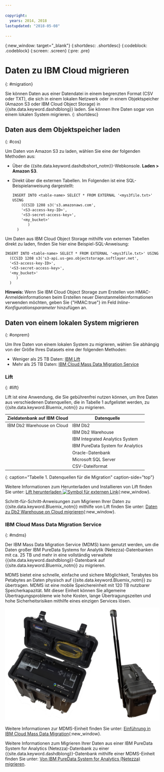```yaml
---

copyright:
  years: 2014, 2018
lastupdated: "2018-05-08"

---
```


<!-- Attribute definitions --> 
{:new_window: target="_blank"}
{:shortdesc: .shortdesc}
{:codeblock: .codeblock}
{:screen: .screen}
{:pre: .pre}

# Daten zu IBM Cloud migrieren
{: #migration}

Sie können Daten aus einer Datendatei in einem begrenzten Format (CSV oder TXT), die sich in einem lokalen Netzwerk oder in einem Objektspeicher (Amazon S3 oder IBM Cloud Object Storage) in {{site.data.keyword.dashdblong}} laden. Sie können Ihre Daten sogar von einem lokalen System migrieren.
{: shortdesc}

## Daten aus dem Objektspeicher laden
{: #cos}

Um Daten von Amazon S3 zu laden, wählen Sie eine der folgenden Methoden aus:
  * Über die {{site.data.keyword.dashdbshort_notm}}-Webkonsole. **Laden > Amazon S3**. 
  * Direkt über die externen Tabellen. Im Folgenden ist eine SQL-Beispielanweisung dargestellt:

    ```
    INSERT INTO <table-name> SELECT * FROM EXTERNAL '<mys3file.txt>' USING
        (CCSID 1208 s3('s3.amazonaws.com', 
        '<S3-access-key-ID>',
        '<S3-secret-access-key>', 
        '<my_bucket>'
           )
      )      
    ```

Um Daten aus IBM Cloud Object Storage mithilfe von externen Tabellen direkt zu laden, finden Sie hier eine Beispiel-SQL-Anweisung:

```
INSERT INTO <table-name> SELECT * FROM EXTERNAL '<mys3file.txt>' USING
  (CCSID 1208 s3('s3-api.us-geo.objectstorage.softlayer.net', 
  '<S3-access-key-ID>',
  '<S3-secret-access-key>', 
  '<my_bucket>'
     )
  )      
```

**Hinweis:** Wenn Sie IBM Cloud Object Storage zum Erstellen von HMAC-Anmeldeinformationen beim Erstellen neuer Dienstanmeldeinformationen verwenden möchten, geben Sie {"HMAC:true"} im Feld *Inline-Konfigurationsparameter* hinzufügen an. 

## Daten von einem lokalen System migrieren
{: #onprem}

Um Ihre Daten von einem lokalen System zu migrieren, wählen Sie abhängig von der Größe Ihres Datasets eine der folgenden Methoden:
* Weniger als 25 TB Daten: [IBM Lift](#lift)
* Mehr als 25 TB Daten: [IBM Cloud Mass Data Migration Service](#mdms)

### Lift
{: #lift}

Lift ist eine Anwendung, die Sie gebührenfrei nutzen können, um Ihre Daten aus verschiedenen Datenquellen, die in Tabelle 1 aufgelistet werden, zu {{site.data.keyword.Bluemix_notm}} zu migrieren. 

| Zieldatenbank auf IBM Cloud | Datenquelle |
|------------------------------|-------------|
| IBM Db2 Warehouse on Cloud   | IBM Db2 |
|                              | IBM Db2 Warehouse |
|                              | IBM Integrated Analytics System |
|                              | IBM PureData System for Analytics |
|                              | Oracle-Datenbank |
|                              | Microsoft SQL Server |
|                              | CSV-Dateiformat |
{: caption="Tabelle 1. Datenquellen für die Migration" caption-side="top"}

Weitere Informationen zum Herunterladen und Installieren von Lift finden Sie unter: [Lift herunterladen ![Symbol für externen Link](../../icons/launch-glyph.svg "Symbol für externen Link")](https://lift.ng.bluemix.net/#download){:new_window}.

Schritt-für-Schritt-Anweisungen zum Migrieren Ihrer Daten zu {{site.data.keyword.Bluemix_notm}} mithilfe von Lift finden Sie unter: [Daten zu Db2 Warehouse on Cloud migrieren](/docs/services/lift-cli/index.html#about-lift){:new_window}.

### IBM Cloud Mass Data Migration Service
{: #mdms}

Der IBM Mass Data Migration Service (MDMS) kann genutzt werden, um die Daten großer IBM PureData Systems for Analytik (Netezza)-Datenbanken mit ca. 25 TB und mehr in eine vollständig verwaltete {{site.data.keyword.dashdblong}}-Datenbank auf {{site.data.keyword.Bluemix_notm}} zu migrieren.

MDMS bietet eine schnelle, einfache und sichere Möglichkeit, Terabytes bis Petabytes an Daten physisch auf {{site.data.keyword.Bluemix_notm}} zu übertragen. MDMS ist eine mobile Speichereinheit mit 120 TB nutzbarer Speicherkapazität. Mit dieser Einheit können Sie allgemeine Übertragungsprobleme wie hohe Kosten, lange Übertragungszeiten und hohe Sicherheitsrisiken mithilfe eines einzigen Services lösen.


![Ansicht der Mass Data Migration Service-Einheit](images/mdms.svg)

Weitere Informationen zur MDMS-Einheit finden Sie unter: [Einführung in IBM Cloud Mass Data Migration](/docs/infrastructure/mass-data-migration/index.html#getting-started-with-ibm-cloud-mass-data-migration){:new_window}.

Weitere Informationen zum Migrieren Ihrer Daten aus einer IBM PureData System for Analytics (Netezza)-Datenbank zu einer {{site.data.keyword.dashdblong}}-Datenbank mithilfe einer MDMS-Einheit finden Sie unter: [Von IBM PureData System for Analytics (Netezza) migrieren](/docs/services/Db2whc/pda_db2whc_mdms.html).

